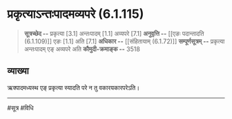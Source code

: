 # प्रकृत्याऽन्तःपादमव्यपरे (6.1.115)
> **सूत्रच्छेद --** प्रकृत्या [3.1] अन्तःपादम् [1.1] अव्यपरे [7.1]
> **अनुवृत्ति --** [[एङः पदान्तादति (6.1.109)]] एङः [1.1] अति [7.1]
> **अधिकार --** [[संहितायाम् (6.1.72)]]
> **सम्पूर्णसूत्रम् --** प्रकृत्या अन्तःपादम् एङ् अव्यपरे अति
> **कौमुदी-क्रमाङ्क --** 3518

## व्याख्या

ऋक्पादमध्यस्थ एङ् प्रकृत्या स्यादति परे न तु वकारयकारपरेऽति।

---
#सूत्र #विधि 